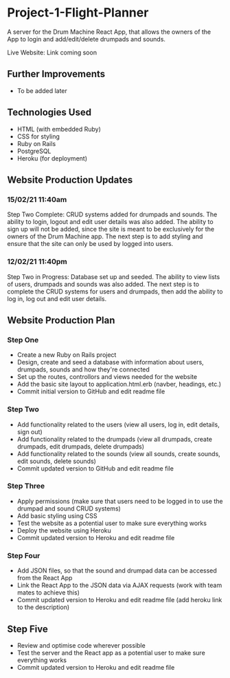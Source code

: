 # Project-1-Flight-Planner

A server for the Drum Machine React App, that allows the owners of the App to login and add/edit/delete drumpads and sounds.

Live Website: Link coming soon

## Further Improvements
* To be added later

## Technologies Used
* HTML (with embedded Ruby)
* CSS for styling
* Ruby on Rails
* PostgreSQL
* Heroku (for deployment)

## Website Production Updates

### 15/02/21 11:40am
Step Two Complete: CRUD systems added for drumpads and sounds. The ability to login, logout and edit user details was also added. The ability to sign up will not be added, since the site is meant to be exclusively for the owners of the Drum Machine app. The next step is to add styling and ensure that the site can only be used by logged into users.

### 12/02/21 11:40pm
Step Two in Progress: Database set up and seeded. The ability to view lists of users, drumpads and sounds was also added. The next step is to complete the CRUD systems for users and drumpads, then add the ability to log in, log out and edit user details.

## Website Production Plan

### Step One
* Create a new Ruby on Rails project
* Design, create and seed a database with information about users, drumpads, sounds and how they're connected
* Set up the routes, controllors and views needed for the website
* Add the basic site layout to application.html.erb (navber, headings, etc.)
* Commit initial version to GitHub and edit readme file

### Step Two
* Add functionality related to the users (view all users, log in, edit details, sign out)
* Add functionality related to the drumpads (view all drumpads, create drumpads, edit drumpads, delete drumpads)
* Add functionality related to the sounds (view all sounds, create sounds, edit sounds, delete sounds)
* Commit updated version to GitHub and edit readme file

### Step Three
* Apply permissions (make sure that users need to be logged in to use the drumpad and sound CRUD systems)
* Add basic styling using CSS
* Test the website as a potential user to make sure everything works
* Deploy the website using Heroku
* Commit updated version to Heroku and edit readme file

### Step Four
* Add JSON files, so that the sound and drumpad data can be accessed from the React App
* Link the React App to the JSON data via AJAX requests (work with team mates to achieve this)
* Commit updated version to Heroku and edit readme file (add heroku link to the description)

## Step Five
* Review and optimise code wherever possible
* Test the server and the React app as a potential user to make sure everything works
* Commit updated version to Heroku and edit readme file
